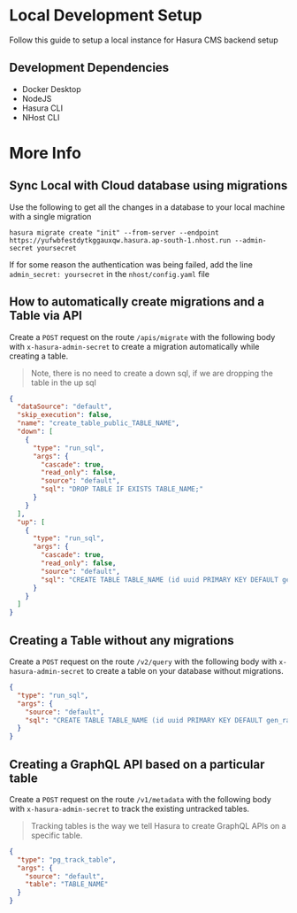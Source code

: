 # Local Development Setup

Follow this guide to setup a local instance for Hasura CMS backend setup

## Development Dependencies

- Docker Desktop
- NodeJS
- Hasura CLI
- NHost CLI

# More Info

## Sync Local with Cloud database using migrations

Use the following to get all the changes in a database to your local machine with a single migration

```
hasura migrate create "init" --from-server --endpoint https://yufwbfestdytkggauxqw.hasura.ap-south-1.nhost.run --admin-secret yoursecret
```

If for some reason the authentication was being failed, add the line `admin_secret: yoursecret` in the `nhost/config.yaml` file

## How to automatically create migrations and a Table via API

Create a `POST` request on the route `/apis/migrate` with the following body with `x-hasura-admin-secret` to create a migration automatically while creating a table.

> Note, there is no need to create a down sql, if we are dropping the table in the up sql

```json
{
  "dataSource": "default",
  "skip_execution": false,
  "name": "create_table_public_TABLE_NAME",
  "down": [
    {
      "type": "run_sql",
      "args": {
        "cascade": true,
        "read_only": false,
        "source": "default",
        "sql": "DROP TABLE IF EXISTS TABLE_NAME;"
      }
    }
  ],
  "up": [
    {
      "type": "run_sql",
      "args": {
        "cascade": true,
        "read_only": false,
        "source": "default",
        "sql": "CREATE TABLE TABLE_NAME (id uuid PRIMARY KEY DEFAULT gen_random_uuid(), task text NOT NULL, completed boolean DEFAULT false, created_at timestamp DEFAULT CURRENT_TIMESTAMP, updated_at timestamp DEFAULT CURRENT_TIMESTAMP);"
      }
    }
  ]
}
```

## Creating a Table without any migrations

Create a `POST` request on the route `/v2/query` with the following body with `x-hasura-admin-secret` to create a table on your database without migrations.

```json
{
  "type": "run_sql",
  "args": {
    "source": "default",
    "sql": "CREATE TABLE TABLE_NAME (id uuid PRIMARY KEY DEFAULT gen_random_uuid(), task text NOT NULL, completed boolean DEFAULT false, created_at timestamp DEFAULT CURRENT_TIMESTAMP, updated_at timestamp DEFAULT CURRENT_TIMESTAMP);"
  }
}
```

## Creating a GraphQL API based on a particular table

Create a `POST` request on the route `/v1/metadata` with the following body with `x-hasura-admin-secret` to track the existing untracked tables.

> Tracking tables is the way we tell Hasura to create GraphQL APIs on a specific table.

```json
{
  "type": "pg_track_table",
  "args": {
    "source": "default",
    "table": "TABLE_NAME"
  }
}
```
